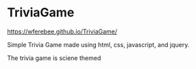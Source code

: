 # TriviaGame

https://wferebee.github.io/TriviaGame/

Simple Trivia Game made using html, css, javascript, and jquery.

The trivia game is sciene themed
